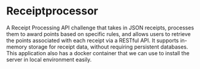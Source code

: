 ﻿# Receiptprocessor
A Receipt Processing API challenge that takes in JSON receipts, processes them to award points based on specific rules, and allows users to retrieve the points associated with each receipt via a RESTful API. It supports in-memory storage for receipt data, without requiring persistent databases. This application also has a docker container that we can use to install the server in local environment easily.
